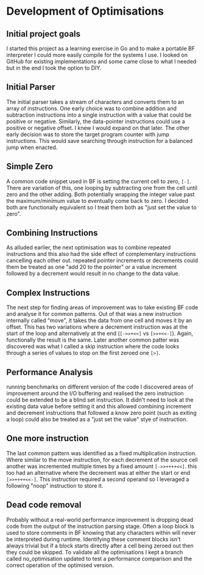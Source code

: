 # Development of Optimisations

## Initial project goals

I started this project as a learning exercise in Go and to make a portable BF interpreter I could more easily compile for the systems I use. I looked on GitHub for existing implementations and some came close to what I needed but in the end I took the option to DIY.

## Initial Parser

The initial parser takes a stream of characters and converts them to an array of instructions. One early choice was to combine addition and subtraction instructions into a single instruction with a value that could be positive or negative. Similarly, the data-pointer instructions could use a positive or negative offset. I knew I would expand on that later. The other early decision was to store the target program counter with jump instructions. This would save searching through instruction for a balanced jump when enacted.

## Simple Zero

A common code snippet used in BF is setting the current cell to zero, `[-]`. There are variation of this, one looping by subtracting one from the cell until zero and the other adding. Both potentially wrapping the integer value past the maximum/minimum value to eventually come back to zero. I decided both are functionally equivalent so I treat them both as "just set the value to zero". 

## Combining Instructions

As alluded earlier, the next optimisation was to combine repeated instructions and this also had the side effect of complementary instructions cancelling each other out. repeated pointer increments or decrements could them be treated as one "add 20 to the pointer" or a value increment followed by a decrement would result in no change to the data value.

## Complex Instructions

The next step for finding areas of improvement was to take existing BF code and analyse it for common patterns. Out of that was a new instruction internally called "move", it takes the data from one cell and moves it by an offset. This has two variations where a decrement instruction was at the start of the loop and alternatively at the end (`[->>+<<]` vs `[>>+<<-]`). Again, functionally the result is the same. Later another common patter was discovered was what I called a skip instruction where the code looks through a series of values to stop on the first zeroed one `[>]`.

## Performance Analysis

running benchmarks on different version of the code I discovered areas of improvement around the I/O buffering and realised the zero instruction could be extended to be a blind set instruction. It didn't need to look at the existing data value before setting it and this allowed combining increment and decrement instructions that followed a know zero point (such as exiting a loop) could also be treated as a "just set the value" stye of instruction.

## One more instruction

The last common pattern was identified as a fixed multiplication instruction. Where similar to the move instruction, for each decrement of the source cell another was incremented multiple times by a fixed amount `[->>++++<<]`. this too had an alternative where the decrement was at either the start or end `[>>++++<<-]`. This instruction required a second operand so I leveraged a following "noop" instruction to store it. 

## Dead code removal

Probably without a real-world performance improvement is dropping dead code from the output of the instruction parsing stage. Often a loop block is used to store comments in BF knowing that any characters within will never be interpreted during runtime. Identifying these comment blocks isn't always trivial but if a block starts directly after a cell being zeroed out then they could be skipped. To validate all the optimisations I kept a branch called no_optimisation updated to test a performance comparison and the correct operation of the optimised version.